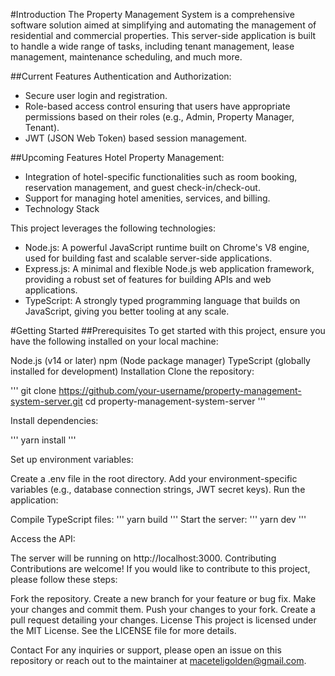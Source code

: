 #Introduction
The Property Management System is a comprehensive software solution aimed at simplifying and automating the management of residential and commercial properties. This server-side application is built to handle a wide range of tasks, including tenant management, lease management, maintenance scheduling, and much more.

##Current Features
Authentication and Authorization:
- Secure user login and registration.
- Role-based access control ensuring that users have appropriate permissions based on their roles (e.g., Admin, Property Manager, Tenant).
- JWT (JSON Web Token) based session management.

##Upcoming Features
Hotel Property Management:
- Integration of hotel-specific functionalities such as room booking, reservation management, and guest check-in/check-out.
- Support for managing hotel amenities, services, and billing.
- Technology Stack

This project leverages the following technologies:

- Node.js: A powerful JavaScript runtime built on Chrome's V8 engine, used for building fast and scalable server-side applications.
- Express.js: A minimal and flexible Node.js web application framework, providing a robust set of features for building APIs and web applications.
- TypeScript: A strongly typed programming language that builds on JavaScript, giving you better tooling at any scale.

#Getting Started
##Prerequisites
To get started with this project, ensure you have the following installed on your local machine:

Node.js (v14 or later)
npm (Node package manager)
TypeScript (globally installed for development)
Installation
Clone the repository:

'''
git clone https://github.com/your-username/property-management-system-server.git
cd property-management-system-server
'''

Install dependencies:

'''
yarn install
'''

Set up environment variables:

Create a .env file in the root directory.
Add your environment-specific variables (e.g., database connection strings, JWT secret keys).
Run the application:

Compile TypeScript files:
'''
yarn build
'''
Start the server:
'''
yarn dev
'''

Access the API:

The server will be running on http://localhost:3000.
Contributing
Contributions are welcome! If you would like to contribute to this project, please follow these steps:

Fork the repository.
Create a new branch for your feature or bug fix.
Make your changes and commit them.
Push your changes to your fork.
Create a pull request detailing your changes.
License
This project is licensed under the MIT License. See the LICENSE file for more details.

Contact
For any inquiries or support, please open an issue on this repository or reach out to the maintainer at maceteligolden@gmail.com.

